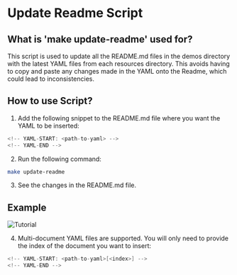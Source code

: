 # Update Readme Script

## What is 'make update-readme' used for?
This script is used to update all the README.md files in the demos directory with the latest YAML files from each resources directory. This avoids having to copy and paste any changes made in the YAML onto the Readme, which could lead to inconsistencies.

## How to use Script?
1. Add the following snippet to the README.md file where you want the YAML to be inserted:
```go
<!-- YAML-START: <path-to-yaml> -->
<!-- YAML-END -->
```

2. Run the following command:
```bash
make update-readme
```

3. See the changes in the README.md file.

## Example
![Tutorial][tutorial]

[tutorial]: update-readme-script-demo.webp

4. Multi-document YAML files are supported. You will only need to provide the index of the document you want to insert:
```go
<!-- YAML-START: <path-to-yaml>[<index>] -->
<!-- YAML-END -->
```
